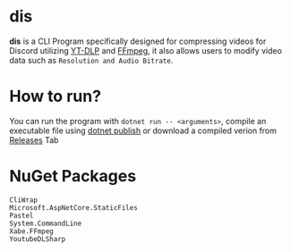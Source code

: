 # dis
__dis__ is a CLI Program specifically designed for compressing videos for Discord utilizing [YT-DLP](https://github.com/yt-dlp/yt-dlp) and [FFmpeg](https://github.com/FFmpeg/FFmpeg), it also allows users to modify video data such as ``Resolution and Audio Bitrate``.

# How to run?
You can run the program with ``dotnet run -- <arguments>``, compile an executable file using [dotnet publish](https://learn.microsoft.com/en-us/dotnet/core/tools/dotnet-publish) or download a compiled verion from [Releases](https://github.com/DontEatOreo/dis/releases) Tab

# NuGet Packages
```
CliWrap
Microsoft.AspNetCore.StaticFiles
Pastel
System.CommandLine
Xabe.FFmpeg
YoutubeDLSharp
```